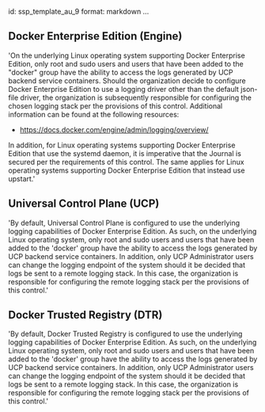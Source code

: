 id: ssp_template_au_9
format: markdown
...
## Docker Enterprise Edition (Engine)

'On the underlying Linux operating system supporting Docker Enterprise
Edition, only root and sudo users and users that have been added to
the "docker" group have the ability to access the logs generated by
UCP backend service containers. Should the organization decide to
configure Docker Enterprise Edition to use a logging driver other than
the default json-file driver, the organization is subsequently
responsible for configuring the chosen logging stack per the
provisions of this control. Additional information can be found at the
following resources:

- https://docs.docker.com/engine/admin/logging/overview/

In addition, for Linux operating systems supporting Docker Enterprise
Edition that use the systemd daemon, it is imperative that the Journal
is secured per the requirements of this control. The same applies for
Linux operating systems supporting Docker Enterprise Edition that
instead use upstart.'
## Universal Control Plane (UCP)

'By default, Universal Control Plane is configured to use the
underlying logging capabilities of Docker Enterprise Edition. As such,
on the underlying Linux operating system, only root and sudo users and
users that have been added to the 'docker' group have the ability to
access the logs generated by UCP backend service containers. In
addition, only UCP Administrator users can change the logging endpoint
of the system should it be decided that logs be sent to a remote
logging stack. In this case, the organization is responsible for
configuring the remote logging stack per the provisions of this
control.'
## Docker Trusted Registry (DTR)

'By default, Docker Trusted Registry is configured to use the
underlying logging capabilities of Docker Enterprise Edition. As such,
on the underlying Linux operating system, only root and sudo users and
users that have been added to the 'docker' group have the ability to
access the logs generated by UCP backend service containers. In
addition, only UCP Administrator users can change the logging endpoint
of the system should it be decided that logs be sent to a remote
logging stack. In this case, the organization is responsible for
configuring the remote logging stack per the provisions of this
control.'
